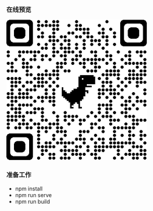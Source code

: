 ### 在线预览

![](https://raw.githubusercontent.com/3egirlsdream/chat/master/src/assets/img/qrcode_www.endingisnihility.xyz.png)

### 准备工作

- npm install
- npm run serve
- npm run build